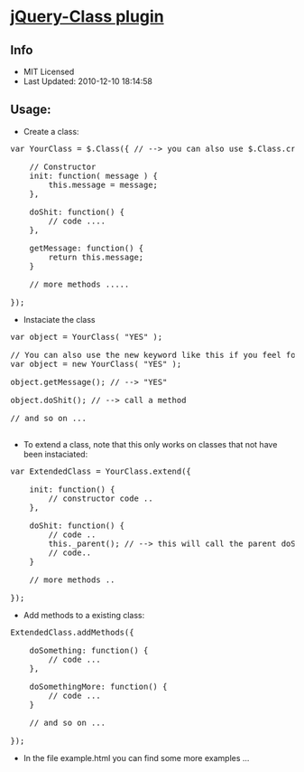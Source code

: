 [jQuery-Class plugin](https://github.com/kilhage/jquery-class)
================================

Info
----------------------------
* MIT Licensed
* Last Updated: 2010-12-10 18:14:58


Usage:
----------------------------

* Create a class:
<pre>
var YourClass = $.Class({ // --> you can also use $.Class.create(); to do the same thing...
    
    // Constructor
    init: function( message ) {
        this.message = message;
    },

    doShit: function() {
        // code ....
    },

    getMessage: function() {
        return this.message;
    }

    // more methods .....

});
</pre>

* Instaciate the class
<pre>
var object = YourClass( "YES" );

// You can also use the new keyword like this if you feel for it, but it isn't needed..
var object = new YourClass( "YES" ); 

object.getMessage(); // --> "YES"

object.doShit(); // --> call a method

// and so on ...

</pre>

* To extend a class, note that this only works on classes that not have been instaciated:
<pre>
var ExtendedClass = YourClass.extend({

    init: function() {
        // constructor code ..
    },

    doShit: function() {
        // code ..
        this._parent(); // --> this will call the parent doShit method in the "YourClass" class
        // code..
    }

    // more methods ..

});
</pre>

* Add methods to a existing class:
<pre>
ExtendedClass.addMethods({

    doSomething: function() {
        // code ...
    },

    doSomethingMore: function() {
        // code ...
    }

    // and so on ...

});
</pre>

* In the file example.html you can find some more examples ...
